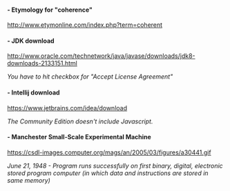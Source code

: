 #### - Etymology for "coherence"

http://www.etymonline.com/index.php?term=coherent


#### - JDK download

http://www.oracle.com/technetwork/java/javase/downloads/jdk8-downloads-2133151.html

*You have to hit checkbox for "Accept License Agreement"*


#### - Intellij download

https://www.jetbrains.com/idea/download

*The Community Edition doesn't include Javascript.*



#### - Manchester Small-Scale Experimental Machine

https://csdl-images.computer.org/mags/an/2005/03/figures/a30441.gif

*June 21, 1948 - Program runs successfully on first binary, digital, electronic stored program computer (in which data and instructions are stored in same memory)*
